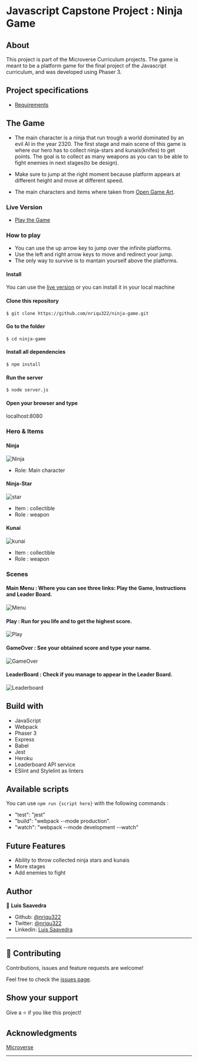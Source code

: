 # Javascript Capstone Project : Ninja Game
  
## About
This project is part of the Microverse Curriculum projects. The game is meant to be a platform game for the final project of the Javascript curriculum, 
and was developed using Phaser 3.

## Project specifications
* [Requirements](https://www.notion.so/Platform-game-4a55a7d1fcc245bcb012c76814764712)

## The Game

- The main character is a ninja that run trough a world dominated by an evil AI in the year 2320. The first stage and main scene of this game is where our hero has to collect ninja-stars and kunais(knifes) to get points. The goal is to collect as many weapons as you can to be able to fight enemies in next stages(to be design).

- Make sure to jump at the right moment because platform appears at different height and move at different speed.

- The main characters and items where taken from [Open Game Art](https://opengameart.org/).

### Live Version

* [Play the Game](https://still-river-44514.herokuapp.com/)

### How to play

* You can use the up arrow key to jump over the infinite platforms.
* Use the left and right arrow keys to move and redirect your jump.
* The only way to survive is to mantain yourself above the platforms.

#### Install

You can use the [live version](https://still-river-44514.herokuapp.com/) or you can install it in your local machine

#### Clone this repository

``` $ git clone https://github.com/nriqu322/ninja-game.git ```

#### Go to the folder

``` $ cd ninja-game ```

#### Install all dependencies

``` $ npm install ```

#### Run the server

``` $ node server.js ```

#### Open your browser and type

localhost:8080

### Hero & Items

#### Ninja
![Ninja](src/assets/screenshots/screenshot-hero.png)

- Role: Main character

#### Ninja-Star
![star](src/assets/images/ninja-star.png)

- Item : collectible
- Role : weapon

#### Kunai
![kunai](src/assets/images/Kunai.png)

- Item : collectible
- Role : weapon

### Scenes

#### Main Menu : Where you can see three links: Play the Game, Instructions and Leader Board.
![Menu](src/assets/screenshots/screenshot-menu.png)

#### Play : Run for you life and to get the highest score.
![Play](src/assets/screenshots/screenshot-play.png)

#### GameOver : See your obtained score and type your name.
![GameOver](src/assets/screenshots/screenshot-over.png)

#### LeaderBoard : Check if you manage to appear in the Leader Board.
![Leaderboard](src/assets/screenshots/screenshot-leaderboard.png)

## Build with
* JavaScript
* Webpack
* Phaser 3
* Express
* Babel
* Jest
* Heroku
* Leaderboard API service
* ESlint and Stylelint as linters

## Available scripts
You can use ``` npm run {script here} ``` with the following commands :

- "test": "jest"
- "build": "webpack --mode production".
- "watch": "webpack --mode development --watch"

## Future Features
* Ability to throw collected ninja stars and kunais
* More stages
* Add enemies to fight

## Author

👤 **Luis Saavedra**
- Github: [@nriqu322](https://github.com/nriqu322)
- Twitter: [@nriqu322](https://twitter.com/nriqu322)
- Linkedin: [Luis Saavedra](https://linkedin.com/in/luis-saavedra-sanchez/)

---

## 🤝 Contributing

Contributions, issues and feature requests are welcome!

Feel free to check the [issues page](issues/).

## Show your support

Give a ⭐️ if you like this project!

## Acknowledgments

[Microverse](https://microverse.org)

---
